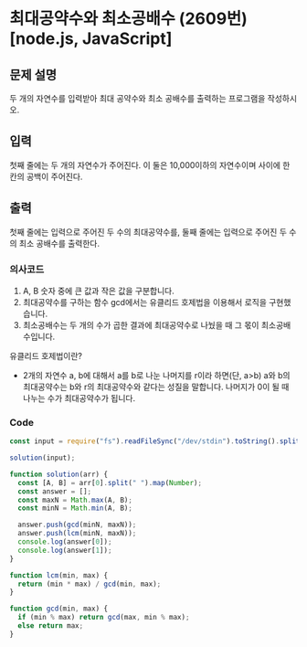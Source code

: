 # 최대공약수와 최소공배수 (2609번) [node.js, JavaScript]

## 문제 설명

두 개의 자연수를 입력받아 최대 공약수와 최소 공배수를 출력하는 프로그램을 작성하시오.

## 입력

첫째 줄에는 두 개의 자연수가 주어진다. 이 둘은 10,000이하의 자연수이며 사이에 한 칸의 공백이 주어진다.

## 출력

첫째 줄에는 입력으로 주어진 두 수의 최대공약수를, 둘째 줄에는 입력으로 주어진 두 수의 최소 공배수를 출력한다.

### 의사코드

1. A, B 숫자 중에 큰 값과 작은 값을 구분합니다.
2. 최대공약수를 구하는 함수 gcd에서는 유클리드 호제법을 이용해서 로직을 구현했습니다.
3. 최소공배수는 두 개의 수가 곱한 결과에 최대공약수로 나눴을 때 그 몫이 최소공배수입니다.

유클리드 호제법이란?

- 2개의 자연수 a, b에 대해서 a를 b로 나눈 나머지를 r이라 하면(단, a>b) a와 b의 최대공약수는 b와 r의 최대공약수와 같다는 성질을 말합니다. 나머지가 0이 될 때 나누는 수가 최대공약수가 됩니다.

### Code

```js
const input = require("fs").readFileSync("/dev/stdin").toString().split("\n");

solution(input);

function solution(arr) {
  const [A, B] = arr[0].split(" ").map(Number);
  const answer = [];
  const maxN = Math.max(A, B);
  const minN = Math.min(A, B);

  answer.push(gcd(minN, maxN));
  answer.push(lcm(minN, maxN));
  console.log(answer[0]);
  console.log(answer[1]);
}

function lcm(min, max) {
  return (min * max) / gcd(min, max);
}

function gcd(min, max) {
  if (min % max) return gcd(max, min % max);
  else return max;
}
```
